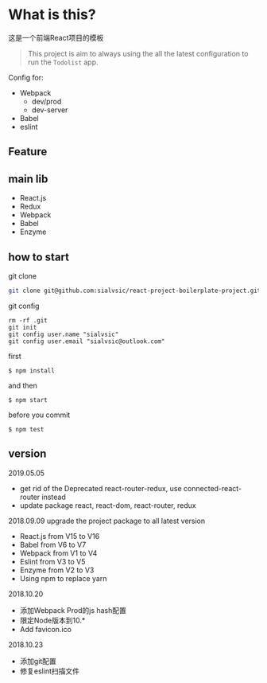 # What is this?
这是一个前端React项目的模板
> This project is aim to always using the all the latest configuration to run the `Todolist` app.


Config for:
- Webpack
  - dev/prod
  - dev-server
- Babel
- eslint

## Feature

## main lib 
- React.js
- Redux
- Webpack
- Babel
- Enzyme


## how to start
git clone
```bash
git clone git@github.com:sialvsic/react-project-boilerplate-project.git new-folder-name
```

git config

```
rm -rf .git
git init
git config user.name "sialvsic"
git config user.email "sialvsic@outlook.com"
```

first
```
$ npm install
```

and then

```
$ npm start
```

before you commit
```
$ npm test
```

## version
2019.05.05
- get rid of the Deprecated react-router-redux, use connected-react-router instead
- update package react, react-dom, react-router, redux

2018.09.09 upgrade the project package to all latest version
- React.js from V15 to V16
- Babel from V6 to V7
- Webpack from V1 to V4
- Eslint from V3 to V5
- Enzyme from V2 to V3
- Using npm to replace yarn

2018.10.20
- 添加Webpack Prod的js hash配置
- 限定Node版本到10.*
- Add favicon.ico

2018.10.23
- 添加git配置
- 修复eslint扫描文件
